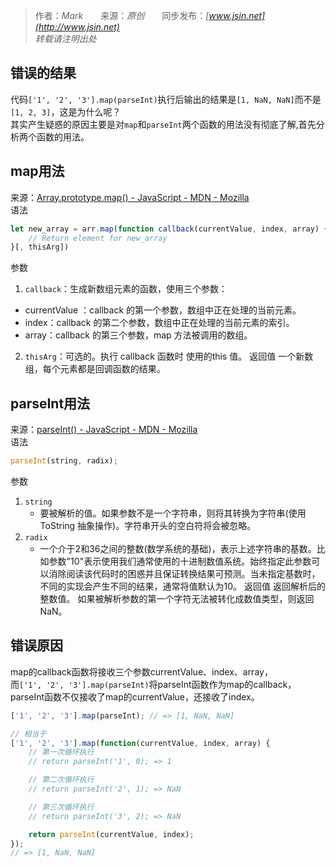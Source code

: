 > 作者：*Mark*　　来源：*原创*　　同步发布：*[www.jsin.net](http://www.jsin.net)*  
> *转载请注明出处*

## 错误的结果
代码`['1', '2', '3'].map(parseInt)`执行后输出的结果是`[1, NaN, NaN]`而不是`[1, 2, 3]`，这是为什么呢？  
其实产生疑惑的原因主要是对`map`和`parseInt`两个函数的用法没有彻底了解,首先分析两个函数的用法。

## map用法
来源：[Array.prototype.map() - JavaScript - MDN - Mozilla](https://developer.mozilla.org/en-US/docs/Web/JavaScript/Reference/Global_Objects/Array/map)  
语法
```js
let new_array = arr.map(function callback(currentValue, index, array) { 
    // Return element for new_array 
}[, thisArg])
```
参数
1. `callback`：生成新数组元素的函数，使用三个参数：
  + currentValue ：callback 的第一个参数，数组中正在处理的当前元素。
  + index：callback 的第二个参数，数组中正在处理的当前元素的索引。
  + array：callback 的第三个参数，map 方法被调用的数组。
2. `thisArg`：可选的。执行 callback 函数时 使用的this 值。
返回值
一个新数组，每个元素都是回调函数的结果。

## parseInt用法
来源：[parseInt() - JavaScript - MDN - Mozilla](https://developer.mozilla.org/en-US/docs/Web/JavaScript/Reference/Global_Objects/parseInt)  
语法
```js
parseInt(string, radix);
```
参数
1. `string`
	+ 要被解析的值。如果参数不是一个字符串，则将其转换为字符串(使用  ToString 抽象操作)。字符串开头的空白符将会被忽略。
2. `radix`
	+ 一个介于2和36之间的整数(数学系统的基础)，表示上述字符串的基数。比如参数"10"表示使用我们通常使用的十进制数值系统。始终指定此参数可以消除阅读该代码时的困惑并且保证转换结果可预测。当未指定基数时，不同的实现会产生不同的结果，通常将值默认为10。
返回值
返回解析后的整数值。 如果被解析参数的第一个字符无法被转化成数值类型，则返回 NaN。
## 错误原因
map的callback函数将接收三个参数currentValue、index、array，  
而`['1', '2', '3'].map(parseInt)`将parseInt函数作为map的callback，  
parseInt函数不仅接收了map的currentValue，还接收了index。
```js
['1', '2', '3'].map(parseInt); // => [1, NaN, NaN]

// 相当于
['1', '2', '3'].map(function(currentValue, index, array) {
	// 第一次循环执行
	// return parseInt('1', 0); => 1

	// 第二次循环执行
	// return parseInt('2', 1); => NaN

	// 第三次循环执行
	// return parseInt('3', 2); => NaN

	return parseInt(currentValue, index);
});
// => [1, NaN, NaN]
```